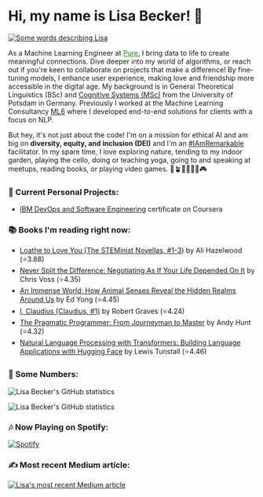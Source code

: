 <h1>Hi, my name is Lisa Becker! 👋</h1>

<a href="https://git.io/typing-svg">
  <img src="https://readme-typing-svg.demolab.com?font=Fira+Code&duration=2500&pause=1000&color=198A1B&width=435&lines=Machine+Learning+Engineer;Public+Speaker;%23IAmRemarkable+Facilitator;Word+Nerd+%5BLinguist%5D;" alt="Some words describing Lisa" />
</a>

<p>
    As a Machine Learning Engineer at <a href="https://pure.app/" style="color: #198A1B">Pure</a>, I bring data to life to create meaningful connections. Dive deeper into my world of algorithms, or reach out if you're keen to collaborate on projects that make a difference! By fine-tuning models, I enhance user experience, making love and friendship more accessible in the digital age. My background is in General Theoretical Linguistics (BSc) and <a href="https://www.ling.uni-potsdam.de/cogsys/">Cognitive Systems (MSc)</a> from the University of Potsdam in Germany. Previously I worked at the Machine Learning Consultancy <a href="https://ml6.eu/">ML6</a> where I developed end-to-end solutions for clients with a focus on NLP.
</p>

<p>
    But hey, it's not just about the code! I'm on a mission for ethical AI and am big on <strong>diversity, equity, and inclusion (DEI)</strong> and I'm an <a href="https://rmrkblty.org/">#IAmRemarkable</a> facilitator. In my spare time, I love exploring nature, tending to my indoor garden, playing the cello, doing or teaching yoga, going to and speaking at meetups, reading books, or playing video games. 🌲🪴🎻🤸🎤📖🎮
</p>

<h3>🚀 Current Personal Projects:</h3>
<ul>
    <li>
      <a href="https://www.coursera.org/professional-certificates/devops-and-software-engineering">IBM DevOps and Software Engineering</a> certificate on Coursera   
    </li>
</ul>

### 📚 Books I'm reading right now:
<!-- GOODREADS-LIST:START -->
- [Loathe to Love You (The STEMinist Novellas, #1-3)](https://www.goodreads.com/review/show/5876744183?utm_medium=api&utm_source=rss) by Ali Hazelwood (⭐️3.88)
- [Never Split the Difference: Negotiating As If Your Life Depended On It](https://www.goodreads.com/review/show/4757641302?utm_medium=api&utm_source=rss) by Chris Voss (⭐️4.35)
- [An Immense World: How Animal Senses Reveal the Hidden Realms Around Us](https://www.goodreads.com/review/show/5646838839?utm_medium=api&utm_source=rss) by Ed Yong (⭐️4.45)
- [I, Claudius (Claudius, #1)](https://www.goodreads.com/review/show/5733575066?utm_medium=api&utm_source=rss) by Robert Graves (⭐️4.24)
- [The Pragmatic Programmer: From Journeyman to Master](https://www.goodreads.com/review/show/4908792685?utm_medium=api&utm_source=rss) by Andy Hunt (⭐️4.32)
- [Natural Language Processing with Transformers: Building Language Applications with Hugging Face](https://www.goodreads.com/review/show/4684769472?utm_medium=api&utm_source=rss) by Lewis Tunstall (⭐️4.46)
<!-- GOODREADS-LIST:END -->

<div>
  <h3>🤖 Some Numbers:</h3>
  <p><img src="https://github-readme-stats.vercel.app/api?username=lisabecker&show_icons=true&locale=en&theme=shadow_green" alt="Lisa Becker's GitHub statistics"></p>
  <p><img src="https://github-readme-streak-stats.herokuapp.com/?user=lisabecker&theme=shadow_green" alt="Lisa Becker's GitHub statistics"></p>
</div>

<div>
    <h3>🎶 Now Playing on Spotify:</h3>
    <a href="https://open.spotify.com/user/shiba93">
        <img src="https://novatorem.lisabecker.vercel.app/api/spotify" alt="Spotify">
    </a>
</div>

<div>
  <h3>✍️ Most recent Medium article:</h3>
  <a target="_blank" href="https://github-readme-medium-recent-article.vercel.app/medium/@becker-lisa/0"><img src="https://github-readme-medium-recent-article.vercel.app/medium/@becker-lisa/0" alt="Lisa's most recent Medium article"></a>
</div>

